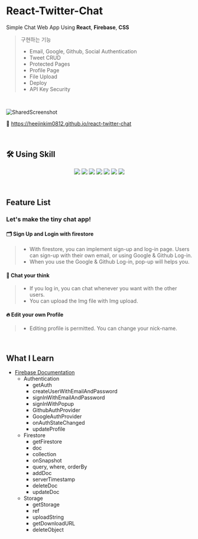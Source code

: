 # React-Twitter-Chat

Simple Chat Web App Using **React**, **Firebase**, **CSS**

> 구현하는 기능
>
> - Email, Google, Github, Social Authentication
> - Tweet CRUD
> - Protected Pages
> - Profile Page
> - File Upload
> - Deploy
> - API Key Security

</br>

![SharedScreenshot](https://user-images.githubusercontent.com/71063574/155284117-1fd94e3d-f501-45cb-9921-84e31b9c58d0.jpg)

🔗 https://heejinkim0812.github.io/react-twitter-chat

</br>

## 🛠 Using Skill

<p align='center'>
    <img src="https://img.shields.io/badge/React-^17.0.2-blue?logo=React"/>
    <img src="https://img.shields.io/badge/react_dom-^17.0.2-blueviolet?logo=ReactOS"/>
    <img src="https://img.shields.io/badge/react_router_dom-^6.2.1-critical?logo=React Table"/>
    <img src="https://img.shields.io/badge/node.js-v16.13.2-green?logo=Node.js"/>
    <img src="https://img.shields.io/badge/firebase-^9.6.6-yellow?logo=firebase"/>
    <img src="https://img.shields.io/badge/gh__pages-%5E3.2.3-%23222222?logo=github pages"/>
    <img src="https://img.shields.io/badge/uuid-^8.3.2-orange?logo=uuid"/>
</p>

</br>

## Feature List

### Let's make the tiny chat app!

#### 🗂 Sign Up and Login with firestore

> - With firestore, you can implement sign-up and log-in page. Users can sign-up with their own email, or using Google & Github Log-in.
> - When you use the Google & Github Log-in, pop-up will helps you.

#### 🔎 Chat your think

> - If you log in, you can chat whenever you want with the other users.
> - You can upload the Img file with Img upload.

#### 🔥 Edit your own Profile

> - Editing profile is permitted. You can change your nick-name.

</br>   
 
## What I Learn
- [Firebase Documentation](https://firebase.google.com/docs)
    - Authentication
        - getAuth
        - createUserWithEmailAndPassword
        - signInWithEmailAndPassword
        - signInWithPopup
        - GithubAuthProvider
        - GoogleAuthProvider
        - onAuthStateChanged
        - updateProfile
    - Firestore
        - getFirestore
        - doc
        - collection
        - onSnapshot
        - query, where, orderBy
        - addDoc
        - serverTimestamp
        - deleteDoc
        - updateDoc
    - Storage
        - getStorage
        - ref
        - uploadString
        - getDownloadURL
        - deleteObject
